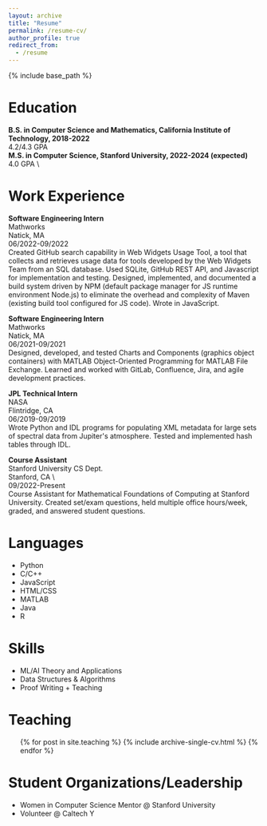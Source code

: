 ```yaml
---
layout: archive
title: "Resume"
permalink: /resume-cv/
author_profile: true
redirect_from:
  - /resume
---
```


{% include base_path %}

Education
======
**B.S. in Computer Science and Mathematics, California Institute of Technology, 2018-2022** \
4.2/4.3 GPA \
**M.S. in Computer Science, Stanford University, 2022-2024 (expected)** \
4.0 GPA \

Work Experience
======
**Software Engineering Intern** \
Mathworks \
Natick, MA \
06/2022-09/2022 \
Created GitHub search capability in Web Widgets Usage Tool, a tool that collects and retrieves usage data for tools developed by the Web Widgets Team from an SQL database. Used SQLite, GitHub REST API, and Javascript for implementation and testing. Designed, implemented, and documented a build system driven by NPM (default package manager for JS runtime environment Node.js) to eliminate the overhead and complexity of Maven (existing build tool configured for JS code). Wrote in JavaScript.

**Software Engineering Intern** \
Mathworks  \
Natick, MA \
06/2021-09/2021 \
Designed, developed, and tested Charts and Components (graphics object containers) with MATLAB Object-Oriented Programming for MATLAB File Exchange. Learned and worked with GitLab, Confluence, Jira, and agile development practices.

**JPL Technical Intern** \
NASA \
Flintridge, CA \
06/2019-09/2019 \
Wrote Python and IDL programs for populating XML metadata for large sets of spectral data from Jupiter's atmosphere. Tested and implemented hash tables through IDL.

**Course Assistant** \
Stanford University CS Dept. \
Stanford, CA \ \
09/2022-Present \
Course Assistant for Mathematical Foundations of Computing at Stanford University. Created set/exam questions, held multiple office hours/week, graded, and answered student questions.

  
Languages
======
* Python
* C/C++
* JavaScript
* HTML/CSS
* MATLAB
* Java
* R

Skills
======
* ML/AI Theory and Applications
* Data Structures & Algorithms
* Proof Writing + Teaching
  
Teaching
======
  <ul>{% for post in site.teaching %}
    {% include archive-single-cv.html %}
  {% endfor %}</ul>
  
Student Organizations/Leadership
======
* Women in Computer Science Mentor @ Stanford University
* Volunteer @ Caltech Y

